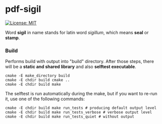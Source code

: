pdf-sigil
=========

[![License: MIT](https://img.shields.io/badge/License-MIT-yellow.svg)](https://opensource.org/licenses/MIT)

Word **sigil** in name stands for latin word *sigillum*, which means **seal** or **stamp**.

### Build

Performs build with output into "build" directory. After those steps, there will be a **static and shared library** and also **selftest executable**.

```shell
cmake -E make_directory build
cmake -E chdir build cmake ..
cmake -E chdir build make
```

The selftest is run automatically during the make, but if you want to re-run it, use one of the following commands:

```shell
cmake -E chdir build make run_tests # producing default output level
cmake -E chdir build make run_tests_verbose # verbose output level
cmake -E chdir build make run_tests_quiet # without output
```

